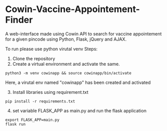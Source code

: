 # Cowin-Vaccine-Appointement-Finder
A web-interface made using Cowin API to search for vaccine appointement for a given pincode using Python, Flask, jQuery and AJAX.

To run please use python virutal venv
Steps:
1) Clone the repository
2) Create a virtual environment and activate the same. 
  ```
  python3 -m venv cowinapp && source cowinapp/bin/activate
  ```
  Here, a virutal env named "cowinapp" has been created and activated
  
3) Install libraries using requirement.txt
  ```
  pip install -r requirements.txt
  ```
4) set variable FLASK_APP as main.py and run the flask application
  ```
  export FLASK_APP=main.py
  flask run
  ```

